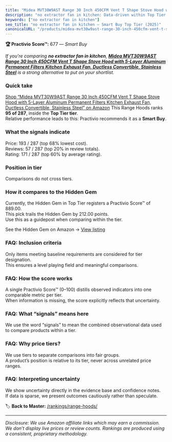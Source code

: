 ```yaml
---
title: "Midea MVT30W9AST Range 30 Inch 450CFM Vent T Shape Stove Hood with 5-Layer Aluminum Permanent Filters Kitchen Exhaust Fan, Ductless Convertible, Stainless Steel"
description: "no extractor fan in kitchen: Data-driven within Top Tier ranking using the Practivio Score™. Positioned by quality, value, demand, findability, momentum."
keywords: ["no extractor fan in kitchen"]
seo_title: "no extractor fan in kitchen — Smart Buy Top Tier (2025)"
canonicalURL: "/products/midea-mvt30w9ast-range-30-inch-450cfm-vent-t-shape-stove-hood-with-5-layer-aluminum-permanent-filters-kitchen-exhaust-fan-ductless-convertible-stainless-steel-B0CLH27568/"
---
```


**🏆 Practivio Score™:** 677 — _Smart Buy_


*If you're comparing **no extractor fan in kitchen**, **[Midea MVT30W9AST Range 30 Inch 450CFM Vent T Shape Stove Hood with 5-Layer Aluminum Permanent Filters Kitchen Exhaust Fan, Ductless Convertible, Stainless Steel](https://www.amazon.com/dp/B0CLH27568?tag=practivio-20)** is a strong alternative to put on your shortlist.*
### Quick take
[Shop “Midea MVT30W9AST Range 30 Inch 450CFM Vent T Shape Stove Hood with 5-Layer Aluminum Permanent Filters Kitchen Exhaust Fan, Ductless Convertible, Stainless Steel” on Amazon](https://www.amazon.com/dp/B0CLH27568?tag=practivio-20)
This Range Hoods ranks **95 of 287**, inside the **Top Tier tier**.  
Relative performance leads to this: Practivio recommends it as a **Smart Buy**.

### What the signals indicate
Price: 193 / 287 (top 68% lowest cost).  
Reviews: 57 / 287 (top 20% in review totals).  
Rating: 171 / 287 (top 60% by average rating).  

### Position in tier
Comparisons do not cross tiers.

### How it compares to the Hidden Gem
Currently, the Hidden Gem in Top Tier registers a Practivio Score™ of 889.00.  
This pick trails the Hidden Gem by 212.00 points.  
Use this as a guidepost when comparing within the tier.  

See the Hidden Gem on Amazon → [View listing](https://www.amazon.com/dp/B06XWH5S3Q?tag=practivio-20)

### FAQ: Inclusion criteria
Only items meeting baseline requirements are considered for tier designation.  
This ensures a level playing field and meaningful comparisons.

### FAQ: How the score works
A single Practivio Score™ (0–100) distills observed indicators into one comparable metric per tier.  
When information is missing, the score explicitly reflects that uncertainty.

### FAQ: What “signals” means here
We use the word “signals” to mean the combined observational data used to compare products within a tier.

### FAQ: Why price tiers?
We use tiers to separate comparisons into fair groups.  
A product’s position is relative to its tier, never across unrelated price ranges.

### FAQ: Interpreting uncertainty
We show uncertainty directly in the evidence base and confidence notes.  
If data is sparse, we present outcomes cautiously rather than speculate.


🏷️ **Back to Master:** [/rankings/range-hoods/](/rankings/range-hoods/)

---
_Disclosure: We use Amazon affiliate links which may earn a commission. We don’t display live prices or review counts. Rankings are produced using a consistent, proprietary methodology._
